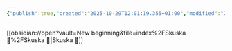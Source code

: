 ```yaml
---
{"publish":true,"created":"2025-10-29T12:01:19.355+01:00","modified":"2025-10-29T12:05:17.176+01:00","cssclasses":""}
---
```



[[obsidian://open?vault=New beginning&file=index%2FSkuska 🚗%2FSkuska 🚗\|Skuska 🚗]]
